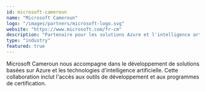 ```yaml
---
id: microsoft-cameroun
name: "Microsoft Cameroun"
logo: "/images/partners/microsoft-logo.svg"
website: "https://www.microsoft.com/fr-cm"
description: "Partenaire pour les solutions Azure et l'intelligence artificielle"
type: "industry"
featured: true
---
```


Microsoft Cameroun nous accompagne dans le développement de solutions basées sur Azure et les technologies d'intelligence artificielle. Cette collaboration inclut l'accès aux outils de développement et aux programmes de certification.